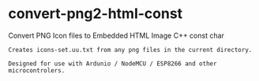 # convert-png2-html-const
Convert PNG Icon files to Embedded HTML Image C++ const char

    Creates icons-set.uu.txt from any png files in the current directory.

    Designed for use with Ardunio / NodeMCU / ESP8266 and other microcontrolers.
